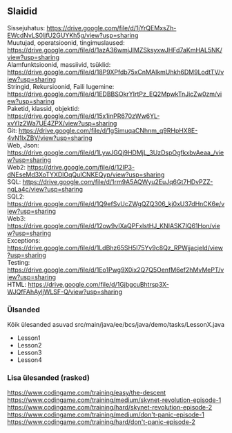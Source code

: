 ## Slaidid
Sissejuhatus: https://drive.google.com/file/d/1jYrQEMxsZh-EWcdNvLS0ljfU2GUYKh5g/view?usp=sharing  
Muutujad, operatsioonid, tingimuslaused: https://drive.google.com/file/d/1azA36wmjJlMZSksyxwJHFd7aKmHAL5NK/view?usp=sharing  
Alamfunktsioonid, massiivid, tsüklid: https://drive.google.com/file/d/18P9XPfdb75xCnMAIkmUhkh6DM9LodtTV/view?usp=sharing  
Stringid, Rekursioonid, Faili lugemine: https://drive.google.com/file/d/1EDBBSOkrYIrtPz_EQ2MpwkTnJicZw0zm/view?usp=sharing  
Paketid, klassid, objektid: https://drive.google.com/file/d/15x1inPR670zWw6YL-xvYIz2Wa7UE4ZPX/view?usp=sharing  
Git: https://drive.google.com/file/d/1gSimuqaCNhnm_q9RHpHX8E-4vN1lxZBV/view?usp=sharing  
Web, Json: https://drive.google.com/file/d/1LywJGQj9HDMjL_3UzDspOgfkxbvAeaa_/view?usp=sharing  
Web2: https://drive.google.com/file/d/12IP3-dNEseMd3XoTYXDlOqQuICNKEQyp/view?usp=sharing  
SQL: https://drive.google.com/file/d/1rm9A5AQWyu2EuJq6Gt7HDvPZZ-nqLa4c/view?usp=sharing  
SQL2: https://drive.google.com/file/d/1Q9efSvUcZWgQZQ306_kj0xU37dHnCK6e/view?usp=sharing  
Web3: https://drive.google.com/file/d/12ow9vIXaQPFxlstHJ_KNIASK7IQ61Hon/view?usp=sharing  
Exceptions: https://drive.google.com/file/d/1LdBhz65SH5l75Yv9c8Qz_RPWjjacjeld/view?usp=sharing  
Testing: https://drive.google.com/file/d/1Eo1Pwg9X0ix2Q7Q5OenfM6ef2hMvMePT/view?usp=sharing  
HTML: https://drive.google.com/file/d/1GjbgcuBhtrsp3X-WJQfFAhAyljWLSF-Q/view?usp=sharing  
### Ülsanded
Kõik ülesanded asuvad src/main/java/ee/bcs/java/demo/tasks/LessonX.java
* Lesson1
* Lesson2
* Lesson3
* Lesson4

### Lisa ülesanded (rasked)
https://www.codingame.com/training/easy/the-descent  
https://www.codingame.com/training/medium/skynet-revolution-episode-1  
https://www.codingame.com/training/hard/skynet-revolution-episode-2  
https://www.codingame.com/training/medium/don't-panic-episode-1  
https://www.codingame.com/training/hard/don't-panic-episode-2  
